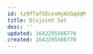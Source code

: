 ```yaml
---
id: tz9fTafSEcesHyASGqdqM
title: Disjoint Set
desc: ''
updated: 1642295566770
created: 1642295566770
---
```


